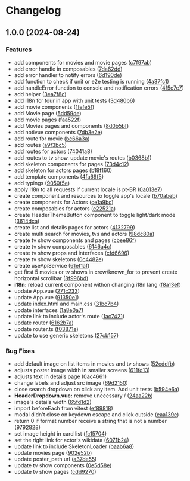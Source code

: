 # Changelog

## 1.0.0 (2024-08-24)


### Features

* add components for movies and movie pages ([c7f97ab](https://github.com/randercarlos/movie-app/commit/c7f97abbd5d6fd0d39af6a78744ab66c6d51ad39))
* add error handle in composables ([7da62dd](https://github.com/randercarlos/movie-app/commit/7da62dd9fd03c34697fdaa402eefec00d304d00f))
* add error handler to notify errors ([6d190de](https://github.com/randercarlos/movie-app/commit/6d190de206193dfe0e8a7227dc8b2b6d30a72bf4))
* add function to check if unit or e2e testing is running ([4a37fc1](https://github.com/randercarlos/movie-app/commit/4a37fc1a92abacdf14a3d5bf61ae7db1d02e27ee))
* add handleError function to console and notification errors ([4f5c7c7](https://github.com/randercarlos/movie-app/commit/4f5c7c7dfb2ab513b550cd672b8e1f795f010921))
* add helper ([3ea7f8c](https://github.com/randercarlos/movie-app/commit/3ea7f8cea3532ac8aa61d2f5c91f12556da56c62))
* add i18n for tour in app with unit tests ([3d480b6](https://github.com/randercarlos/movie-app/commit/3d480b67cea3622d83c49c966f24188f4857b02f))
* add movie components ([1fefe5f](https://github.com/randercarlos/movie-app/commit/1fefe5fbc56dae05a351a487de356e88a2aaeb65))
* add Movie page ([5dd59de](https://github.com/randercarlos/movie-app/commit/5dd59decdd412c711e5a5e39f9b9f1c57ac99674))
* add movie pages ([faa522f](https://github.com/randercarlos/movie-app/commit/faa522f232af280048a5df2ef009979e01314efd))
* add Movies pages and components ([8d0b5bf](https://github.com/randercarlos/movie-app/commit/8d0b5bf33ac25c40cc530787881a6fc901e118f0))
* add notivue components ([7db3e2e](https://github.com/randercarlos/movie-app/commit/7db3e2ee6dc9bd6743f072b8419840b3eb24ae26))
* add route for movie ([bc66a3a](https://github.com/randercarlos/movie-app/commit/bc66a3acfd89d9b88164872e37e5248aaea0dc10))
* add routes ([a9f3bc5](https://github.com/randercarlos/movie-app/commit/a9f3bc5213c54a5409c3c9a418cefc381b2de492))
* add routes for actors ([74041a8](https://github.com/randercarlos/movie-app/commit/74041a81ba16aab70379f1525c40fdc48ebb6e31))
* add routes to tv show. update movie's routes ([b0368b1](https://github.com/randercarlos/movie-app/commit/b0368b19fd99b03370762137b8f2280a67422322))
* add skeleton components for pages ([73d4c12](https://github.com/randercarlos/movie-app/commit/73d4c122d52a3fb342831bc1368f47b5760f05d9))
* add skeleton for actors pages ([b18f160](https://github.com/randercarlos/movie-app/commit/b18f160aa8b674152476ad53da33a036a69f375f))
* add template components ([4fa69f5](https://github.com/randercarlos/movie-app/commit/4fa69f5e1eeb11dcebb322c539a2dbdb806019fe))
* add typings ([9050f5e](https://github.com/randercarlos/movie-app/commit/9050f5e5b9fcc45f5f2fc3987e19771ded215ff6))
* apply i18n to all requests if current locale is pt-BR ([0a013e7](https://github.com/randercarlos/movie-app/commit/0a013e7f66046d2045c271f578e3c23e11163452))
* create component and resources to toggle app's locale ([b70abeb](https://github.com/randercarlos/movie-app/commit/b70abeb32e19281ef4d918f49886f999f1c8647f))
* create components for Actors ([ce1a9bc](https://github.com/randercarlos/movie-app/commit/ce1a9bce9f66ee0fa47f446423793c587245bf38))
* create composables for actors ([e22521a](https://github.com/randercarlos/movie-app/commit/e22521abcd23757d89f457f90e522a2431fddd03))
* create HeaderThemeButton component to toggle light/dark mode ([3614dca](https://github.com/randercarlos/movie-app/commit/3614dcac2cb8af5fc023de522960eb96ff310ebf))
* create list and details pages for actors ([4132799](https://github.com/randercarlos/movie-app/commit/4132799bbf925ac16c9af30db7b70f6400d93234))
* create multi search for movies, tvs and actors ([98dc80a](https://github.com/randercarlos/movie-app/commit/98dc80a1634411cc5f2c55c559188aed85defb79))
* create tv show components and pages ([cbee86f](https://github.com/randercarlos/movie-app/commit/cbee86f4938093153f6c598872a25d4d5a2afcd3))
* create tv show composables ([6146a4c](https://github.com/randercarlos/movie-app/commit/6146a4cbed9202ea54dcb7655667a0dad287f932))
* create tv show props and interfaces ([cfd6696](https://github.com/randercarlos/movie-app/commit/cfd6696b108526f126e8dd25a1528352e372c7e0))
* create tv show skeletons ([0c4482e](https://github.com/randercarlos/movie-app/commit/0c4482e4b233eea7f174fd1cf34d4fb68c5a9cda))
* create useApiService ([61ef1af](https://github.com/randercarlos/movie-app/commit/61ef1afa69c1af8cc6dfbbec070286b13b247caa))
* get first 5 movies or tv shows in crew/known_for to prevent create horizontal scrollbar ([8f996bd](https://github.com/randercarlos/movie-app/commit/8f996bd342d69f32fca9d03851764098cb4b6af6))
* **i18n:** reload current component withon changing i18n lang ([f8a13ef](https://github.com/randercarlos/movie-app/commit/f8a13ef121fbd06387213f241133f88ffc5967f9))
* update App.vue ([271c233](https://github.com/randercarlos/movie-app/commit/271c233f30f5721bc9b79205f77c4a9c43e3204e))
* update App.vue ([91350e1](https://github.com/randercarlos/movie-app/commit/91350e155b284833b7c1ddd7910b87668b8ebcea))
* update index.html and main.css ([31bc7b4](https://github.com/randercarlos/movie-app/commit/31bc7b480178bcea3f03159545adde197843a506))
* update interfaces ([1a8e0a7](https://github.com/randercarlos/movie-app/commit/1a8e0a79143609a7deadb2fc02daa40d898c1635))
* update link to include actor's route ([1ac7421](https://github.com/randercarlos/movie-app/commit/1ac7421cbe118272713ce967ed6fbe2a5cd92b5c))
* update router ([6162b7a](https://github.com/randercarlos/movie-app/commit/6162b7aa7886821980818e1115709ed20f3ae8cd))
* update router.ts ([f03871e](https://github.com/randercarlos/movie-app/commit/f03871e3b19ed821ea85cbce48256d88fde65a95))
* update to use generic skeletons ([27cb157](https://github.com/randercarlos/movie-app/commit/27cb15717970cd89816b1077fcb9e96309d9f570))


### Bug Fixes

* add default image on list items in movies and tv shows ([52cddfb](https://github.com/randercarlos/movie-app/commit/52cddfb5f46cb297e1eebf1da5e4f1df1c016719))
* adjusts poster image width in smaller screens ([611fd13](https://github.com/randercarlos/movie-app/commit/611fd13182b9119805bfa00255aab6c03ca82726))
* adjusts text in details page ([0ac4661](https://github.com/randercarlos/movie-app/commit/0ac46619a7bd52ec32cc2640dfff714c992285fa))
* change labels and adjust src image ([69d2150](https://github.com/randercarlos/movie-app/commit/69d2150e76ab68e61d33e1c62a80168a6ca3753d))
* close search dropdown on click any item. Add unit tests ([b594e6a](https://github.com/randercarlos/movie-app/commit/b594e6a31c7a321faeb2196c08c3416ca05dcc08))
* **HeaderDropdown.vue:** remove unecessary / ([24aa22b](https://github.com/randercarlos/movie-app/commit/24aa22b418247906850b07cdbc5c2ce2571dd70c))
* image's details width ([65fd1d2](https://github.com/randercarlos/movie-app/commit/65fd1d26e7b092467fac92771fcef437e8704f0c))
* import beforeEach from vitest ([ef89818](https://github.com/randercarlos/movie-app/commit/ef89818a37607b833b9502fa4f9541430cfda01d))
* modal didn't close on keydown escape and click outside ([eaa139e](https://github.com/randercarlos/movie-app/commit/eaa139e44ef13564d0878444921f043c479e45a0))
* return 0 if format number receive a string that is not a number ([9792828](https://github.com/randercarlos/movie-app/commit/9792828ebb7a68e50429c7b25edbfcc38d6c523a))
* set image height in card list ([fc15704](https://github.com/randercarlos/movie-app/commit/fc157047c6c815eab6d8ebd2c0288a32c49519c9))
* set the right link for actor's wikidata ([6071b24](https://github.com/randercarlos/movie-app/commit/6071b2445bdb2fdc83214b2b0ed1c01c122bdee1))
* update link to include SkeletonLoader ([baab6a8](https://github.com/randercarlos/movie-app/commit/baab6a80ed68defc06c0bc78a2b6e5b9b1c6e17b))
* update movies page ([902e52b](https://github.com/randercarlos/movie-app/commit/902e52b371ffebdaccf451fc3097af6eb986ec37))
* update poster_path url ([a37de55](https://github.com/randercarlos/movie-app/commit/a37de554a515291fa274c70905629b25d1ada6be))
* update tv show components ([0e5d58e](https://github.com/randercarlos/movie-app/commit/0e5d58e782c0ea1815f6ffd17737e63925ddf16c))
* update tv show pages ([cdd9270](https://github.com/randercarlos/movie-app/commit/cdd92709d5036a433b06fc9b8484da03429a6aaa))
